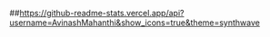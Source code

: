 
##https://github-readme-stats.vercel.app/api?username=AvinashMahanthi&show_icons=true&theme=synthwave
